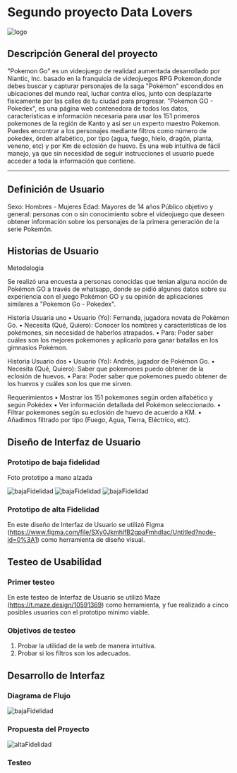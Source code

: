 # Segundo proyecto Data Lovers

![logo](https://www.stickpng.com/es/img/iconos-logotipos-emojis/companias-technologicas/logo-pokemon-go)

## Descripción General del proyecto

"Pokemon Go" es un videojuego de realidad aumentada desarrollado por Niantic, Inc. basado en la franquicia de videojuegos RPG Pokemon,donde debes buscar y capturar personajes de la saga "Pokémon" escondidos en ubicaciones del mundo real, luchar contra ellos, junto con desplazarte físicamente por las calles de tu ciudad para progresar.
"Pokemon GO - Pokedex", es una página web contenedora de todos los datos, características e información necesaria para usar los 151 primeros pokemones de la región de Kanto y así ser un experto maestro Pokemon. Puedes encontrar a los personajes mediante filtros como número de pokedex, órden alfabético, por tipo (agua, fuego, hielo, dragón, planta, veneno, etc) y por Km de eclosión de huevo. Es una web intuitiva de fácil manejo, ya que sin necesidad de seguir instrucciones el usuario puede acceder a toda la información que contiene.

***

## Definición de Usuario

Sexo: Hombres - Mujeres
Edad: Mayores de 14 años
Público objetivo y general: personas con o sin conocimiento sobre el videojuego que deseen obtener información sobre los personajes de la primera generación de la serie Pokemón.

## Historias de Usuario

Metodología

Se realizó una encuesta a personas conocidas que tenian alguna noción de Pokémon GO a través de whatsapp, donde se pidió algunos datos sobre su experiencia con el juego Pokémon GO y su opinión de aplicaciones similares a "Pokemon Go - Pokedex". 

Historia Usuaria uno
•	Usuario (Yo): Fernanda, jugadora novata de Pokémon Go.
•	Necesita (Qué, Quiero): Conocer los nombres y características de los pokémones, sin necesidad de haberlos atrapados.
•	Para: Poder saber cuáles son los mejores pokemones y aplicarlo para ganar batallas en los gimnasios Pokémon.

Historia Usuario dos
•	Usuario (Yo): Andrés, jugador de Pokémon Go.
•	Necesita (Qué, Quiero): Saber que pokemones puedo obtener de la eclosión de huevos.
•	Para: Poder saber que pokemones puedo obtener de los huevos y cuáles son los que me sirven.

Requerimientos
•	Mostrar los 151 pokemones  según orden alfabético y según Pokédex
•	Ver información detallada del Pokémon seleccionado.
•	Filtrar pokemones según su eclosión de huevo de acuerdo a KM.
•	Añadimos filtrado por tipo (Fuego, Agua, Tierra, Eléctrico, etc).

## Diseño de Interfaz de Usuario

### Prototipo de baja fidelidad

Foto prototipo a mano alzada
 
 ![bajaFidelidad](img/interfaz1.png)
 ![bajaFidelidad](img/interfaz2.png)
 ![bajaFidelidad](img/interfaz3.png)

### Prototipo de alta Fidelidad

En este diseño de Interfaz de Usuario se utilizó Figma (https://www.figma.com/file/SXy0JkmhlfB2gpaFmhdIac/Untitled?node-id=0%3A1) como herramienta de diseño visual.

## Testeo de Usabilidad

### Primer testeo

En este testeo de Interfaz de Usuario se utilizó Maze (https://t.maze.design/10591369) como herramienta, y fue realizado a cinco posibles usuarios con el prototipo mínimo viable.

### Objetivos de testeo

1.	Probar la utilidad de la web de manera intuitiva.
2.	Probar si los filtros son los adecuados.

## Desarrollo de Interfaz

### Diagrama de Flujo

![bajaFidelidad](img/flujo.png)

### Propuesta del Proyecto

![altaFidelidad](img/propuesta.png)

### Testeo




